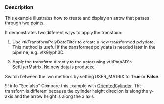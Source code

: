 ### Description
This example illustrates how to create and display an arrow that passes through two points.

It demonstrates two different ways to apply the transform:

1. Use vtkTransformPolyDataFilter to create a new transformed polydata. This method is useful if the transformed polydata is needed later in the pipeline, e.g. vtkGlyph3D.

2. Apply the transform directly to the actor using vtkProp3D's SetUserMatrix. No new data is produced.

Switch between the two methods by setting USER_MATRIX to **True** or **False**.

!!! info "See also"
    Compare this example with [OrientedCylinder](/Python/GeometricObjects/OrientedCylinder). The transform is different because the cylinder height direction is along the y-axis and the arrow height is along the x axis.
